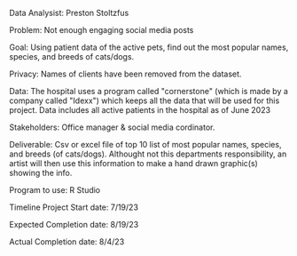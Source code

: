 Data Analysist:	Preston Stoltzfus

Problem: Not enough engaging social media posts
	
Goal: Using patient data of the active pets, find out the most popular names, species, and breeds of cats/dogs.

Privacy: Names of clients have been removed from the dataset. 

Data: The hospital uses a program called "cornerstone" (which is made by a company called "Idexx") which keeps all the data that will be used for this project. Data includes all active patients in the hospital as of June 2023

Stakeholders: Office manager & social media cordinator. 

Deliverable: Csv or excel file of top 10 list of most popular names, species, and breeds (of cats/dogs). Althought not this departments responsibility, an artist will then use this information to make a hand drawn graphic(s) showing the info.

Program to use:	R Studio

Timeline
Project Start date:	7/19/23	

Expected Completion date:	8/19/23

Actual Completion date:	8/4/23
